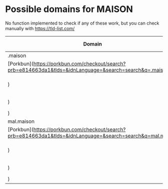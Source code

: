 # Possible domains for MAISON

No function implemented to check if any of these work, but you can check manually with https://tld-list.com/

| Domain | Porkbun | NameCheap | Google Domains |
|---|---|---|---|
| .maison | [Porkbun](https://porkbun.com/checkout/search?prb=e814663da1&tlds=&idnLanguage=&search=search&q=.maison) | [Namecheap](https://www.namecheap.com/domains/registration/results/?domain=.maison) | [Google](https://domains.google.com/registrar/search?searchTerm=.maison) |
| mal.maison | [Porkbun](https://porkbun.com/checkout/search?prb=e814663da1&tlds=&idnLanguage=&search=search&q=mal.maison) | [Namecheap](https://www.namecheap.com/domains/registration/results/?domain=mal.maison) | [Google](https://domains.google.com/registrar/search?searchTerm=mal.maison) |

